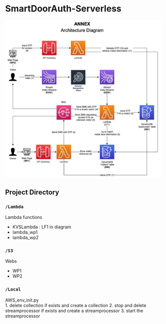 # SmartDoorAuth-Serverless

![architecuture diagram](/images/architecture.png)


## Project Directory

### `/Lambda`

  Lambda functions
  - KVSLambda : LF1 in diagram
  - lambda_wp1
  - lambda_wp2

### `/S3`
  
  Webs
  
  - WP1
  - WP2 


### `/Local`

  AWS_env_init.py  
      1. delete collection if exists and create a collection
      2. stop and delete streamprocessor if exists and create a streamprocessor
      3. start the streamprocessor
  



 

